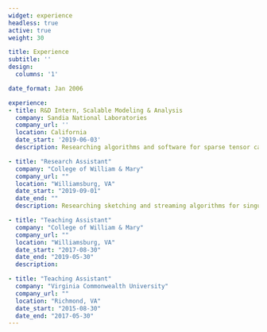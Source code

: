 ```yaml
---
widget: experience
headless: true
active: true
weight: 30

title: Experience
subtitle: ''
design:
  columns: '1'

date_format: Jan 2006

experience:
- title: R&D Intern, Scalable Modeling & Analysis
  company: Sandia National Laboratories
  company_url: ''
  location: California
  date_start: '2019-06-03'
  description: Researching algorithms and software for sparse tensor canonical polyadic decomposition.

- title: "Research Assistant"
  company: "College of William & Mary"
  company_url: ""
  location: "Williamsburg, VA"
  date_start: "2019-09-01"
  date_end: ""
  description: Researching sketching and streaming algorithms for singular value computations.

- title: "Teaching Assistant"
  company: "College of William & Mary"
  company_url: ""
  location: "Williamsburg, VA"
  date_start: "2017-08-30"
  date_end: "2019-05-30"
  description: 

- title: "Teaching Assistant"
  company: "Virginia Commonwealth University"
  company_url: ""
  location: "Richmond, VA"
  date_start: "2015-08-30"
  date_end: "2017-05-30"
---
```

